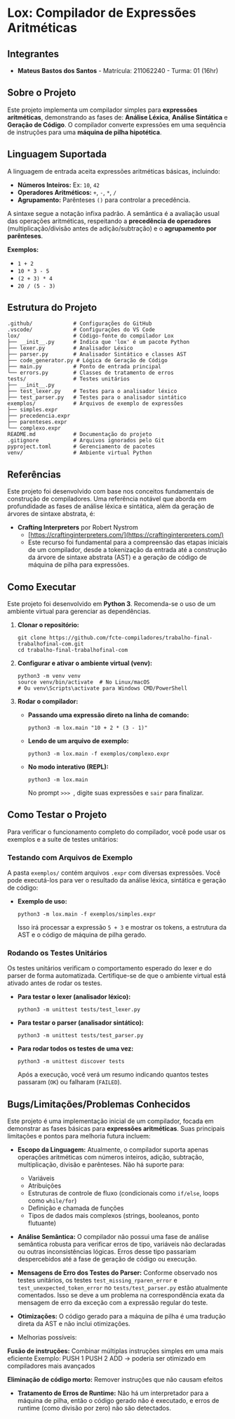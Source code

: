# Lox: Compilador de Expressões Aritméticas

## Integrantes

*   **Mateus Bastos dos Santos** - Matrícula: 211062240 - Turma: 01 (16hr)

## Sobre o Projeto

Este projeto implementa um compilador simples para **expressões aritméticas**, demonstrando as fases de: **Análise Léxica**, **Análise Sintática** e **Geração de Código**. O compilador converte expressões em uma sequência de instruções para uma **máquina de pilha hipotética**.

## Linguagem Suportada

A linguagem de entrada aceita expressões aritméticas básicas, incluindo:

*   **Números Inteiros:** Ex: `10`, `42`
*   **Operadores Aritméticos:** `+`, `-`, `*`, `/`
*   **Agrupamento:** Parênteses `()` para controlar a precedência.

A sintaxe segue a notação infixa padrão. A semântica é a avaliação usual das operações aritméticas, respeitando a **precedência de operadores** (multiplicação/divisão antes de adição/subtração) e o **agrupamento por parênteses**.

**Exemplos:**
*   `1 + 2`
*   `10 * 3 - 5`
*   `(2 + 3) * 4`
*   `20 / (5 - 3)`



## Estrutura do Projeto

```
.github/             # Configurações do GitHub
.vscode/             # Configurações do VS Code
lox/                 # Código-fonte do compilador Lox
├── __init__.py      # Indica que 'lox' é um pacote Python
├── lexer.py         # Analisador Léxico
├── parser.py        # Analisador Sintático e classes AST
├── code_generator.py # Lógica de Geração de Código
├── main.py          # Ponto de entrada principal
└── errors.py        # Classes de tratamento de erros
tests/               # Testes unitários
├── __init__.py
├── test_lexer.py    # Testes para o analisador léxico
├── test_parser.py   # Testes para o analisador sintático
exemplos/            # Arquivos de exemplo de expressões
├── simples.expr
├── precedencia.expr
├── parenteses.expr
└── complexo.expr
README.md            # Documentação do projeto
.gitignore           # Arquivos ignorados pelo Git
pyproject.toml       # Gerenciamento de pacotes
venv/                # Ambiente virtual Python
```

## Referências

Este projeto foi desenvolvido com base nos conceitos fundamentais de construção de compiladores. Uma referência notável que aborda em profundidade as fases de análise léxica e sintática, além da geração de árvores de sintaxe abstrata, é:

*   **Crafting Interpreters** por Robert Nystrom
    *   [https://craftinginterpreters.com/](https://craftinginterpreters.com/)
    *   Este recurso foi fundamental para a compreensão das etapas iniciais de um compilador, desde a tokenização da entrada até a construção da árvore de sintaxe abstrata (AST) e a geração de código de máquina de pilha para expressões.

## Como Executar

Este projeto foi desenvolvido em **Python 3**. Recomenda-se o uso de um ambiente virtual para gerenciar as dependências.

1.  **Clonar o repositório:**
    ```
    git clone https://github.com/fcte-compiladores/trabalho-final-trabalhofinal-com.git
    cd trabalho-final-trabalhofinal-com
    ```

2.  **Configurar e ativar o ambiente virtual (venv):**
    ```
    python3 -m venv venv
    source venv/bin/activate  # No Linux/macOS
    # Ou venv\Scripts\activate para Windows CMD/PowerShell
    ```

3.  **Rodar o compilador:**
    
    *   **Passando uma expressão direto na linha de comando:**
        ```
        python3 -m lox.main "10 + 2 * (3 - 1)"
        ```
    *   **Lendo de um arquivo de exemplo:**
        ```
        python3 -m lox.main -f exemplos/complexo.expr
        ```
    *   **No modo interativo (REPL):**
        ```
        python3 -m lox.main
        ```
        No prompt `>>> `, digite suas expressões e `sair` para finalizar.

## Como Testar o Projeto

Para verificar o funcionamento completo do compilador, você pode usar os exemplos e a suíte de testes unitários:

### Testando com Arquivos de Exemplo

A pasta `exemplos/` contém arquivos `.expr` com diversas expressões. Você pode executá-los para ver o resultado da análise léxica, sintática e geração de código:

*   **Exemplo de uso:**
    ```
    python3 -m lox.main -f exemplos/simples.expr
    ```

    Isso irá processar a expressão `5 + 3` e mostrar os tokens, a estrutura da AST e o código de máquina de pilha gerado.

### Rodando os Testes Unitários

Os testes unitários verificam o comportamento esperado do lexer e do parser de forma automatizada. Certifique-se de que o ambiente virtual está ativado antes de rodar os testes.

*   **Para testar o lexer (analisador léxico):**
    ```
    python3 -m unittest tests/test_lexer.py
    ```

*   **Para testar o parser (analisador sintático):**
    ```
    python3 -m unittest tests/test_parser.py
    ```

*   **Para rodar todos os testes de uma vez:**
    ```
    python3 -m unittest discover tests
    ```

    Após a execução, você verá um resumo indicando quantos testes passaram (`OK`) ou falharam (`FAILED`).

## Bugs/Limitações/Problemas Conhecidos

Este projeto é uma implementação inicial de um compilador, focada em demonstrar as fases básicas para **expressões aritméticas**. Suas principais limitações e pontos para melhoria futura incluem:

*   **Escopo da Linguagem:** Atualmente, o compilador suporta apenas operações aritméticas com números inteiros, adição, subtração, multiplicação, divisão e parênteses. Não há suporte para:
    *   Variáveis
    *   Atribuições
    *   Estruturas de controle de fluxo (condicionais como `if/else`, loops como `while/for`)
    *   Definição e chamada de funções
    *   Tipos de dados mais complexos (strings, booleanos, ponto flutuante)
 
      
*   **Análise Semântica:** O compilador não possui uma fase de análise semântica robusta para verificar erros de tipo, variáveis não declaradas ou outras inconsistências lógicas. Erros desse tipo passariam despercebidos até a fase de geração de código ou execução.
  
*   **Mensagens de Erro dos Testes do Parser:** Conforme observado nos testes unitários, os testes `test_missing_rparen_error` e `test_unexpected_token_error` no `tests/test_parser.py` estão atualmente comentados. Isso se deve a um problema na correspondência exata da mensagem de erro da exceção com a expressão regular do teste.
  
*   **Otimizações:** O código gerado para a máquina de pilha é uma tradução direta da AST e não inclui otimizações.
*   Melhorias possíveis:

**Fusão de instruções:** Combinar múltiplas instruções simples em uma mais eficiente
Exemplo: PUSH 1 PUSH 2 ADD → poderia ser otimizado em compiladores mais avançados

**Eliminação de código morto:** Remover instruções que não causam efeitos
  
*   **Tratamento de Erros de Runtime:** Não há um interpretador para a máquina de pilha, então o código gerado não é executado, e erros de runtime (como divisão por zero) não são detectados.
  




